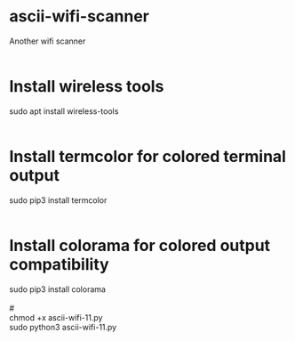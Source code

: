 # ascii-wifi-scanner
Another wifi scanner<br>
<br>
# Install wireless tools<br>
sudo apt install wireless-tools<br>
<br>
# Install termcolor for colored terminal output<br>
sudo pip3 install termcolor<br>
<br>
# Install colorama for colored output compatibility<br>
sudo pip3 install colorama<br>
<br>
#<br>
chmod +x ascii-wifi-11.py<br>
sudo python3 ascii-wifi-11.py<br>
<br>
